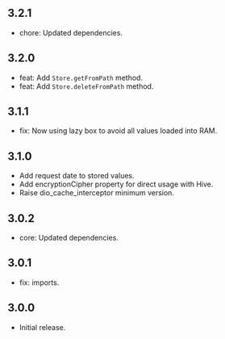 ## 3.2.1
- chore: Updated dependencies.

## 3.2.0
- feat: Add `Store.getFromPath` method.
- feat: Add `Store.deleteFromPath` method.

## 3.1.1
- fix: Now using lazy box to avoid all values loaded into RAM.

## 3.1.0
- Add request date to stored values.
- Add encryptionCipher property for direct usage with Hive.
- Raise dio_cache_interceptor minimum version.

## 3.0.2
- core: Updated dependencies.

## 3.0.1
- fix: imports.

## 3.0.0
- Initial release.